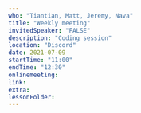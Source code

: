 ```yaml
---
who: "Tiantian, Matt, Jeremy, Nava"
title: "Weekly meeting"
invitedSpeaker: "FALSE"
description: "Coding session"
location: "Discord"
date: 2021-07-09
startTime: "11:00"
endTime: "12:30"
onlinemeeting: 
link: 
extra: 
lessonFolder: 
---
```

